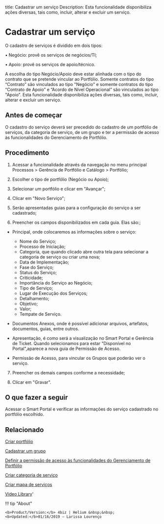 title: Cadastrar um serviço
Description: Esta funcionalidade disponibiliza ações diversas, tais como, incluir, alterar e excluir um serviço.

# Cadastrar um serviço

O cadastro de serviços é dividido em dois tipos:

•	Negócio: provê os serviços de negócios/TI;

•	Apoio: provê os serviços de apoio/técnico.

A escolha do tipo Negócio/Apoio deve estar alinhada com o tipo do contrato que se pretende vincular ao Portfólio. Somente contratos do tipo “Contrato” são vinculados ao tipo "Negócio" e somente contratos do tipo “Contrato de Apoio” e “Acordo de Nível Operacional” são vinculados ao tipo "Apoio".
Esta funcionalidade disponibiliza ações diversas, tais como, incluir, alterar e excluir um serviço.

## Antes de começar

O cadastro do serviço deverá ser precedido do cadastro de um portfólio de
serviços, da categoria de serviço, de um grupo e ter a permissão de acesso às
funcionalidades do Gerenciamento de Portfólio.

## Procedimento

1.  Acessar a funcionalidade através da navegação no menu principal Processos \>
    Gerência de Portfólio e Catálogo \> Portfólio;

2.  Escolher o tipo de portfólio (Negócio ou Apoio);

3.  Selecionar um portfólio e clicar em "Avançar";

4.  Clicar em "Novo Serviço";

5.  Serão apresentadas guias para a configuração do serviço a ser cadastrado;

6.  Preencher os campos disponibilizados em cada guia. Elas  são:;        
        
- Principal, onde colocaremos as informações sobre o serviço:
    
    - Nome do Serviço;
    - Processo de Iniciação;
    - Categoria, que quando clicado abre outra tela para selecionar a categoria de serviço ou criar uma nova;
    - Data de Implementação;
    - Fase do Serviço;
    - Status do Serviço;
    - Criticidade;
    - Importância do Serviço ao Negócio;
    - Tipo de Serviço;
    - Lugar de Execução dos Serviços;
    - Detalhamento;
    - Objetivo;
    - Valor;
    - Tempate de Serviço.
    
- Documentos Anexos, onde é possível adicionar arquivos, artefatos, documentos, guias, entre outros.
- Apresentação, é como será a visualização no Smart Portal e Gerência de Ticket. Quando selecionamos para estar "Disponível no Portal",aparece a nova guia de Permissão de Acesso.
- Permissão de Acesso, para vincular os Grupos que poderão ver o serviço.

7.  Preencher os demais campos conforme a necessidade;

8.  Clicar em "Gravar".

## O que fazer a seguir

Acessar o Smart Portal e verificar as informações do serviço cadastrado no
portfólio escolhido.

Relacionado
---------------

[Criar portfólio](/pt-br/4biz-helium/processes/portfolio-and-catalog/use/create-the-portfolio.html)

[Cadastrar um grupo](/pt-br/4biz-helium/initial-settings/access-settings/user/register-groups.html)

[Definir a permissão de acesso às funcionalidades do Gerenciamento de Portfólio](/pt-br/4biz-helium/processes/portfolio-and-catalog/configuration/access-portfolio-management.html)

[Criar categoria de serviço](/pt-br/4biz-helium/processes/portfolio-and-catalog/configuration/create-service-category.html)

[Criar mapa de serviços](/pt-br/4biz-helium/processes/portfolio-and-catalog/use/create-service-map.html)

<i class='fa fa-youtube-play  fa-2x' style='color:#97ce17;vertical-align: middle;'> </i> [Video Library](https://www.youtube.com/playlist?list=PLB5qK2uzf2RNuLck4D45CohnoacGmsTys)'

!!! tip "About"

    <b>Product/Version:</b> 4biz | Helium &nbsp;&nbsp;
    <b>Updated:</b>01/16/2019 – Larissa Lourenço
